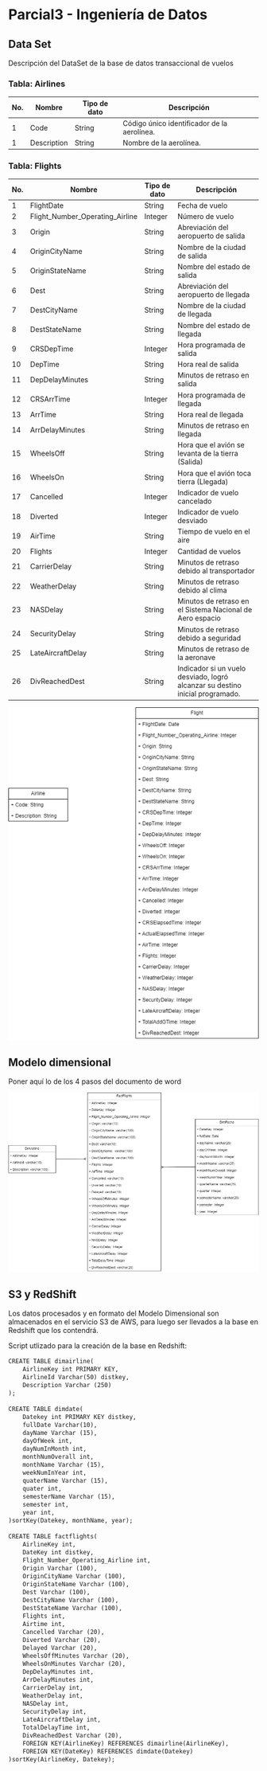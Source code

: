 # Parcial3 - Ingeniería de Datos <br>

## Data Set  <br>

Descripción del DataSet de la base de datos transaccional de vuelos <br>

### Tabla: Airlines 

| No.| Nombre      | Tipo de dato | Descripción                                |
|----|-------------|--------------|--------------------------------------------|
| 1  | Code        | String       | Código único identificador de la aerolínea.|
| 1  | Description | String       | Nombre de la aerolínea.    				   |

### Tabla: Flights 

| No.| Nombre      						| Tipo de dato | Descripción                                									|
|----|--------------------------------- |--------------|--------------------------------------------------------------------------------|
| 1  | FlightDate                       | String       | Fecha de vuelo 																|
| 2  | Flight_Number_Operating_Airline  | Integer      | Número de vuelo    															|
| 3  | Origin  						    | String       | Abreviación del aeropuerto de salida       									|
| 4  | OriginCityName  					| String       | Nombre de la ciudad de salida    												|
| 5  | OriginStateName  				| String       | Nombre del estado de salida    												|
| 6  | Dest  							| String       | Abreviación del aeropuerto de llegada    										|
| 7  | DestCityName  					| String       | Nombre de la ciudad de llegada    		    									|
| 8  | DestStateName  					| String       | Nombre del estado de llegada    												|
| 9  | CRSDepTime  						| Integer      | Hora programada de salida    													|
| 10 | DepTime  						| String       | Hora real de salida   				        									|
| 11 | DepDelayMinutes  				| String       | Minutos de retraso en salida  													|
| 12 | CRSArrTime  						| Integer      | Hora programada de llegada   													|
| 13 | ArrTime  						| String       | Hora real de llegada   														|
| 14 | ArrDelayMinutes  				| String       | Minutos de retraso en llegada    												|
| 15 | WheelsOff  						| String       | Hora que el avión se levanta de la tierra (Salida)     						|
| 16 | WheelsOn  						| String       | Hora que el avión toca tierra (Llegada)   										|
| 17 | Cancelled  						| Integer      | Indicador de vuelo cancelado   												|
| 18 | Diverted  						| Integer      | Indicador de vuelo desviado   													|
| 19 | AirTime  						| String       | Tiempo de vuelo en el aire   													|
| 20 | Flights  						| Integer      | Cantidad de vuelos   															|
| 21 | CarrierDelay  				    | String       | Minutos de retraso debido al transportador   									|
| 22 | WeatherDelay  				    | String       | Minutos de retraso debido al clima   											|
| 23 | NASDelay  				        | String       | Minutos de retraso en el Sistema Nacional de Aero espacio 						|
| 24 | SecurityDelay  				    | String       | Minutos de retraso debido a seguridad   										|
| 25 | LateAircraftDelay  				| String       | Minutos de retraso de la aeronave   											|
| 26 | DivReachedDest  				    | String       | Indicador si un vuelo desviado, logró alcanzar su destino inicial programado. 	|


![Diagrama del Data Set](https://github.com/aquino08/proyecto_parcial3_aa11002/blob/main/Imagenes/DataSet_Parcial3_AA11002.png)

## Modelo dimensional

Poner aquí lo de los 4 pasos del documento de word  <br>

![Modelo Dimensional DW](https://github.com/aquino08/proyecto_parcial3_aa11002/blob/main/Imagenes/ModeloDimensional_Parcial3_AA11002.png)

## S3 y RedShift

Los datos procesados y en formato del Modelo Dimensional son almacenados en el servicio S3 de AWS, para luego ser llevados a la base en Redshift que los contendrá.  <br>

Script utlizado para la creación de la base en Redshift:  <br>

```
CREATE TABLE dimairline(
    AirlineKey int PRIMARY KEY,
    AirlineId Varchar(50) distkey,
    Description Varchar (250)
);

CREATE TABLE dimdate(
    Datekey int PRIMARY KEY distkey,
    fullDate Varchar(10),
    dayName Varchar (15),
	dayOfWeek int,
	dayNumInMonth int,
	monthNumOverall int,
	monthName Varchar (15),
	weekNumInYear int,
	quaterName Varchar (15),
	quater int,
	semesterName Varchar (15),
	semester int,
	year int,
)sortKey(Datekey, monthName, year);

CREATE TABLE factflights(
    AirlineKey int,
    DateKey int distkey,
    Flight_Number_Operating_Airline int,
	Origin Varchar (100),
	OriginCityName Varchar (100),
	OriginStateName Varchar (100),
	Dest Varchar (100),
	DestCityName Varchar (100),
	DestStateName Varchar (100),
	Flights int,
	Airtime int,
	Cancelled Varchar (20),
	Diverted Varchar (20),
	Delayed Varchar (20),
	WheelsOffMinutes Varchar (20),
	WheelsOnMinutes Varchar (20),
	DepDelayMinutes int,
	ArrDelayMinutes int,
	CarrierDelay int,
	WeatherDelay int,
	NASDelay int,
	SecurityDelay int,
	LateAircraftDelay int,
	TotalDelayTime int,
	DivReachedDest Varchar (20),
	FOREIGN KEY(AirlineKey) REFERENCES dimairline(AirlineKey),
	FOREIGN KEY(DateKey) REFERENCES dimdate(Datekey)
)sortKey(AirlineKey, Datekey);

```